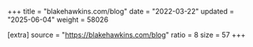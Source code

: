 +++
title = "blakehawkins.com/blog"
date = "2022-03-22"
updated = "2025-06-04"
weight = 58026

[extra]
source = "https://blakehawkins.com/blog"
ratio = 8
size = 57
+++
